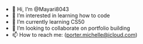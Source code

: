 - 👋 Hi, I’m @Mayari8043
- 👀 I’m interested in learning how to code
- 🌱 I’m currently learning CS50
- 💞️ I’m looking to collaborate on portfolio building
- 📫 How to reach me: (porter.michelle@icloud.com)

<!---
Mayari8043/Mayari8043 is a ✨ special ✨ repository because its `README.md` (this file) appears on your GitHub profile.
You can click the Preview link to take a look at your changes.
--->
